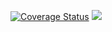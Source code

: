 <a href='https://coveralls.io/github/ViaChristopheH/epicMAIL?branch=ft-testing-the-APIs-164367885'><img src='https://coveralls.io/repos/github/ViaChristopheH/epicMAIL/badge.svg?branch=ft-testing-the-APIs-164367885' alt='Coverage Status' /></a>
<a href="https://codeclimate.com/github/ViaChristopheH/epicMAIL/test_coverage"><img src="https://api.codeclimate.com/v1/badges/88197923756efce384b3/test_coverage" /></a>

